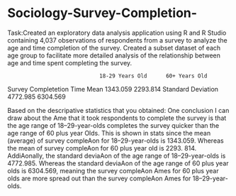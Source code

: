 # Sociology-Survey-Completion-
Task:Created an exploratory data analysis application using R and R Studio containing 4,037 observations of respondents from a survey to analyze the age and time completion of the survey.
Created a subset dataset of each age group to facilitate more detailed analysis of the relationship between age and time spent completing the survey.

 
                                 18-29 Years Old      60+ Years Old
Survey Completetion Time
Mean                                1343.059            2293.814
Standard Deviation                   4772.985            6304.569

Based on the descripative statistics that you obtained:
One conclusion I can draw about the Ame that it took respondents to complete the survey is that the age range of 18–29-year-olds completes the survey quicker than the age range of 60 plus year Olds. This is shown in stats since the mean (average) of survey compleAon for 18–29-year-olds is 1343.059. Whereas the mean of survey compleAon for 60 plus year old is 2293. 814. AddiAonally, the standard deviaAon of the age range of 18–29-year-olds is 4772.985. Whereas the standard deviaAon of the age range of 60 plus year olds is 6304.569, meaning the survey compleAon Ames for 60 plus year olds are more spread out than the survey compleAon Ames for 18–29-year-olds.
